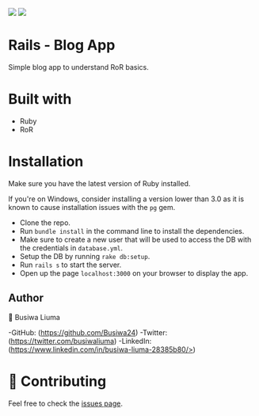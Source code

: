 ![](https://img.shields.io/badge/Microverse-blueviolet)
![](https://img.shields.io/badge/Ruby-red)

# Rails - Blog App
Simple blog app to understand RoR basics.

# Built with
  - Ruby
  - RoR

# Installation 
Make sure you have the latest version of Ruby installed.

If you're on Windows, consider installing a version lower than 3.0 as it is known to cause installation issues with the `pg` gem.
  - Clone the repo.
  - Run `bundle install` in the command line to install the dependencies.
  - Make sure to create a new user that will be used to access the DB with the credentials in `database.yml`.
  - Setup the DB by running `rake db:setup`.
  - Run `rails s` to start the server.
  - Open up the page `localhost:3000` on your browser to display the app.

## Author

👤 Busiwa Liuma

-GitHub: (https://github.com/Busiwa24) 
-Twitter: (https://twitter.com/busiwaliuma) 
-LinkedIn: (https://www.linkedin.com/in/busiwa-liuma-28385b80/>)

# 🤝 Contributing

Feel free to check the [issues page](https://github.com/Busiwa24/Blog-App/issues).